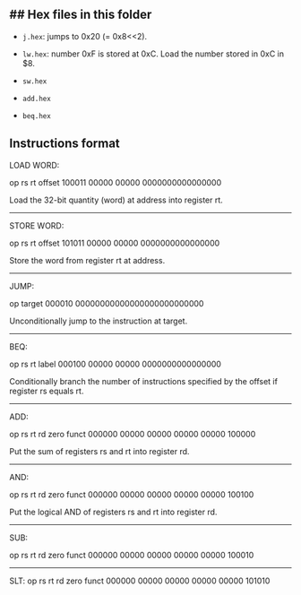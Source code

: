 ## ## Hex files in this folder

- `j.hex`: jumps to 0x20 (= 0x8<<2).

- `lw.hex`: number 0xF is stored at 0xC. Load the number stored in 0xC in $8.

- `sw.hex`

- `add.hex`

- `beq.hex`

## Instructions format

LOAD WORD:

op     rs    rt    offset
100011 00000 00000 0000000000000000

Load the 32-bit quantity (word) at address into register rt.

---

STORE WORD:

op     rs    rt    offset
101011 00000 00000 0000000000000000

Store the word from register rt at address.

---

JUMP:

op     target
000010 00000000000000000000000000

Unconditionally jump to the instruction at target.

---

BEQ:

op     rs    rt    label
000100 00000 00000 0000000000000000

Conditionally branch the number of instructions specified by the offset if
register rs equals rt.

---

ADD:

op     rs    rt    rd    zero  funct
000000 00000 00000 00000 00000 100000

Put the sum of registers rs and rt into register rd.

---

AND:

op     rs    rt    rd    zero  funct
000000 00000 00000 00000 00000 100100

Put the logical AND of registers rs and rt into register rd.

---

SUB:

op     rs    rt    rd    zero  funct
000000 00000 00000 00000 00000 100010

---

SLT:
op     rs    rt    rd    zero  funct
000000 00000 00000 00000 00000 101010
